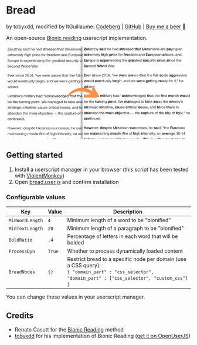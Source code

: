 # Bread
by tobyxdd, modified by ltGuillaume: [Codeberg](https://codeberg.org/ltGuillaume) | [GitHub](https://github.com/ltGuillaume) | [Buy me a beer](https://buymeacoff.ee/ltGuillaume) 🍺

An open-source [Bionic reading](https://bionic-reading.com) userscript implementation.

![Screenshot](SCREENSHOT.png)

## Getting started
1. Install a userscript manager in your browser (this script has been tested with [ViolentMonkey](https://violentmonkey.github.io/get-it/))
2. Open [bread.user.js](bread.user.js?raw=1) and confirm installation

### Configurable values
Key | Value | Description
-- | -- | --
`MinWordLength` | `4` | Minimum length of a word to be "bionified"
`MinTextLength` | `20` | Minimum length of a paragraph to be "bionified"
`BoldRatio` | `.4` | Percentage of letters in each word that will be bolded
`ProcessDyn` | `True` | Whether to process dynamically loaded content
`BreadNodes` | `{}` | Restrict bread to a specific node per domain (use a CSS query):<br>`{ "domain_part" : "css_selector", "domain_part" : ["css_selector", "custom_css"] }`

You can change these values in your userscript manager.

## Credits
- Renato Casutt for the [Bionic Reading](https://bionic-reading.com) method
- [tobyxdd](https://github.com/tobyxdd) for his implementation of Bionic Reading ([get it on OpenUserJS](https://openuserjs.org/scripts/tobyxdd/Bread))